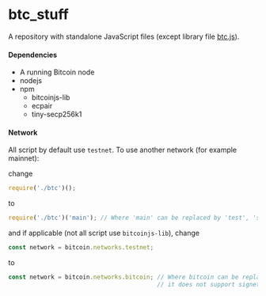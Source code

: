 # btc_stuff

A repository with standalone JavaScript files (except library file [btc.js](https://github.com/antonilol/btc_stuff/blob/master/btc.js)).


#### Dependencies

- A running Bitcoin node
- nodejs
- npm
  - bitcoinjs-lib
  - ecpair
  - tiny-secp256k1


#### Network

All script by default use `testnet`. To use another network (for example mainnet):

change
```js
require('./btc')();
```
to
```js
require('./btc')('main'); // Where 'main' can be replaced by 'test', 'signet' or 'regtest'
```

and if applicable (not all script use `bitcoinjs-lib`), change
```js
const network = bitcoin.networks.testnet;
```
to
```js
const network = bitcoin.networks.bitcoin; // Where bitcoin can be replaced by testnet or regtest,
                                          // it does not support signet at the time of writing
```
